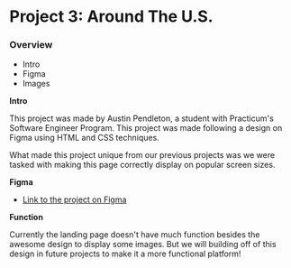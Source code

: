 # Project 3: Around The U.S.

### Overview

- Intro
- Figma
- Images

**Intro**

This project was made by Austin Pendleton, a student with Practicum's Software Engineer Program. This project was made following a design on Figma using HTML and CSS techniques.

What made this project unique from our previous projects was we were tasked with making this page correctly display on popular screen sizes.

**Figma**

- [Link to the project on Figma](https://www.figma.com/file/ii4xxsJ0ghevUOcssTlHZv/Sprint-3%3A-Around-the-US?node-id=0%3A1)

**Function**

Currently the landing page doesn't have much function besides the awesome design to display some images. But we will building off of this design in future projects to make it a more functional platform!
